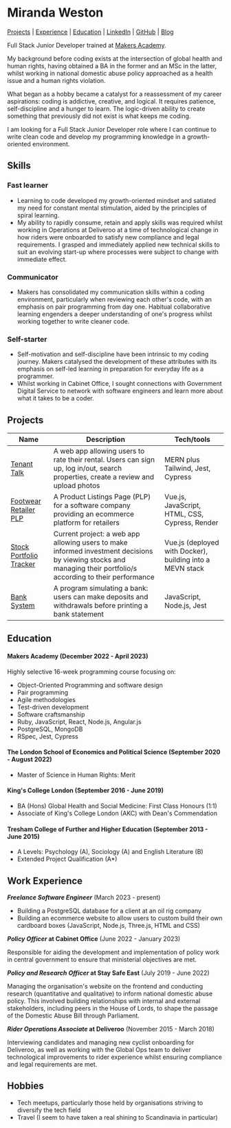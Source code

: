 # Miranda Weston

[Projects](#Projects) | [Experience](#Experience) | [Education](#Education) | [LinkedIn](https://www.linkedin.com/in/miranda-w-8b3461156/) | [GitHub](https://github.com/mirandaweston) | [Blog](https://medium.com/@mkdirbc)

Full Stack Junior Developer trained at [Makers Academy](https://makers.tech).

My background before coding exists at the intersection of global health and human rights, having obtained a BA in the former and an MSc in the latter, whilst working in national domestic abuse policy approached as a health issue and a human rights violation.

What began as a hobby became a catalyst for a reassessment of my career aspirations: coding is addictive, creative, and logical. It requires patience, self-discipline and a hunger to learn. The logic-driven ability to create something that previously did not exist is what keeps me coding.

I am looking for a Full Stack Junior Developer role where I can continue to write clean code and develop my programming knowledge in a growth-oriented environment.

## Skills

### Fast learner

- Learning to code developed my growth-oriented mindset and satiated my need for constant mental stimulation, aided by the principles of spiral learning.
- My ability to rapidly consume, retain and apply skills was required whilst working in Operations at Deliveroo at a time of technological change in how riders were onboarded to satisfy new compliance and legal requirements. I grasped and immediately applied new technical skills to suit an evolving start-up where processes were subject to change with immediate effect.

### Communicator

- Makers has consolidated my communication skills within a coding environment, particularly when reviewing each other's code, with an emphasis on pair programming from day one. Habitual collaborative learning engenders a deeper understanding of one's progress whilst working together to write cleaner code.

### Self-starter

- Self-motivation and self-discipline have been intrinsic to my coding journey. Makers catalysed the development of these attributes with its emphasis on self-led learning in preparation for everyday life as a programmer.
- Whilst working in Cabinet Office, I sought connections with Government Digital Service to network with software engineers and learn more about what it takes to be a coder.

## Projects

| Name              |  Description                                             | Tech/tools
| ----------------- | -------------------------------------------------------- | ------------------------------------------ |
| [Tenant Talk](https://github.com/mirandaweston/tenant-talk)                   | A web app allowing users to rate their rental. Users can sign up, log in/out, search properties, create a review and upload photos                              | MERN plus Tailwind, Jest, Cypress |                    
| [Footwear Retailer PLP](https://github.com/mirandaweston/footwear-retailer)   | A Product Listings Page (PLP) for a software company providing an ecommerce platform for retailers                                                              | Vue.js, JavaScript, HTML, CSS, Cypress, Render         |      
| [Stock Portfolio Tracker](https://github.com/mirandaweston/track-your-shares) | Current project: a web app allowing users to make informed investment decisions by viewing stocks and managing their portfolio/s according to their performance | Vue.js (deployed with Docker), building into a MEVN stack |
| [Bank System](https://github.com/mirandaweston/bank-tech-test)                | A program simulating a bank: users can make deposits and withdrawals before printing a bank statement                                                            | JavaScript, Node.js, Jest       |                     

## Education

#### Makers Academy (December 2022 - April 2023)

Highly selective 16-week programming course focusing on:

- Object-Oriented Programming and software design
- Pair programming
- Agile methodologies
- Test-driven development
- Software craftsmanship
- Ruby, JavaScript, React, Node.js, Angular.js
- PostgreSQL, MongoDB
- RSpec, Jest, Cypress

#### The London School of Economics and Political Science (September 2020 - August 2022)

- Master of Science in Human Rights: Merit

#### King's College London (September 2016 - June 2019)

- BA (Hons) Global Health and Social Medicine: First Class Honours (1:1)
- Associate of King's College London (AKC) with Dean's Commendation

#### Tresham College of Further and Higher Education (September 2013 - June 2015)

- A Levels: Psychology (A), Sociology (A) and English Literature (B)
- Extended Project Qualification (A\*)

## Work Experience

**_Freelance Software Engineer_** (March 2023 - present)

- Building a PostgreSQL database for a client at an oil rig company
- Building an ecommerce website to allow users to custom build their own cardboard boxes (JavaScript, Node.js, Three.js, HTML and CSS)

**_Policy Officer_ at Cabinet Office** (June 2022 - January 2023)

Responsible for aiding the development and implementation of policy work in central government to ensure that ministerial objectives are met.

**_Policy and Research Officer_ at Stay Safe East** (July 2019 - June 2022)

Managing the organisation's website on the frontend and conducting research (quantitative and qualitative) to inform national domestic abuse policy. This involved building relationships with internal and external stakeholders, including peers in the House of Lords, to shape the passage of the Domestic Abuse Bill through Parliament.

**_Rider Operations Associate_ at Deliveroo** (November 2015 - March 2018)

Interviewing candidates and managing new cyclist onboarding for Deliveroo, as well as working with the Global Ops team to deliver technological improvements to rider experience whilst ensuring compliance and legal requirements are met.

## Hobbies

- Tech meetups, particularly those held by organisations striving to diversify the tech field
- Travel (I seem to have taken a real shining to Scandinavia in particular)
